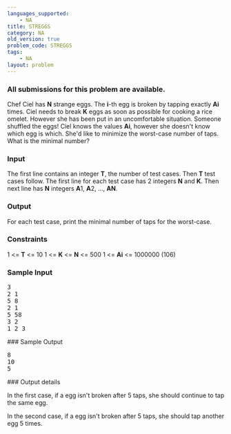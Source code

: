 ```yaml
---
languages_supported:
    - NA
title: STREGGS
category: NA
old_version: true
problem_code: STREGGS
tags:
    - NA
layout: problem
---
```

###  All submissions for this problem are available. 

Chef Ciel has **N** strange eggs. The **i**-th egg is broken by tapping exactly **Ai** times. Ciel needs to break **K** eggs as soon as possible for cooking a rice omelet. However she has been put in an uncomfortable situation. Someone shuffled the eggs! Ciel knows the values **Ai**, however she doesn't know which egg is which. She'd like to minimize the worst-case number of taps. What is the minimal number?

### Input

The first line contains an integer **T**, the number of test cases. Then **T** test cases follow. The first line for each test case has 2 integers **N** and **K**. Then next line has **N** integers **A**1, **A**2, ..., **AN**.

### Output

For each test case, print the minimal number of taps for the worst-case.

### Constraints

1 <= **T** <= 10
 1 <= **K** <= **N** <= 500
 1 <= **Ai** <= 1000000 (106)

### Sample Input

<pre>3
2 1
5 8
2 1
5 58
3 2
1 2 3
</pre>### Sample Output
<pre>8
10
5
</pre>### Output details
In the first case, if a egg isn't broken after 5 taps, she should continue to tap the same egg.

In the second case, if a egg isn't broken after 5 taps, she should tap another egg 5 times.
